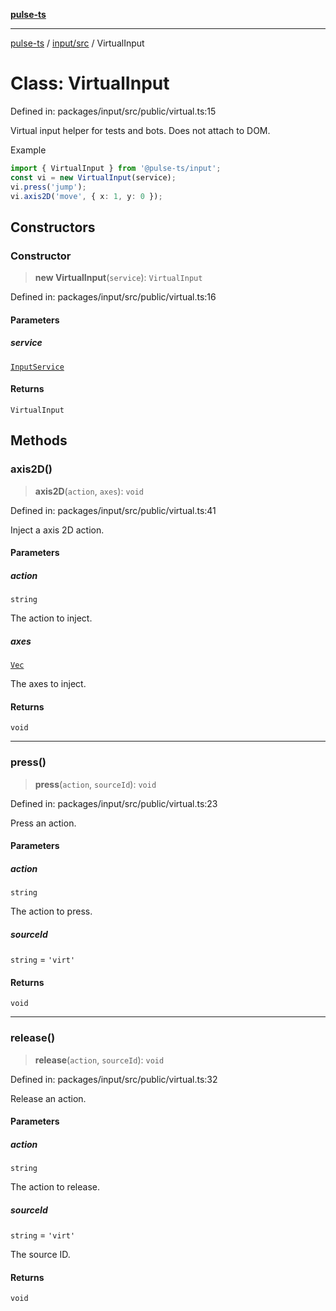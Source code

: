 [**pulse-ts**](../../../README.md)

***

[pulse-ts](../../../README.md) / [input/src](../README.md) / VirtualInput

# Class: VirtualInput

Defined in: packages/input/src/public/virtual.ts:15

Virtual input helper for tests and bots. Does not attach to DOM.

Example
```ts
import { VirtualInput } from '@pulse-ts/input';
const vi = new VirtualInput(service);
vi.press('jump');
vi.axis2D('move', { x: 1, y: 0 });
```

## Constructors

### Constructor

> **new VirtualInput**(`service`): `VirtualInput`

Defined in: packages/input/src/public/virtual.ts:16

#### Parameters

##### service

[`InputService`](InputService.md)

#### Returns

`VirtualInput`

## Methods

### axis2D()

> **axis2D**(`action`, `axes`): `void`

Defined in: packages/input/src/public/virtual.ts:41

Inject a axis 2D action.

#### Parameters

##### action

`string`

The action to inject.

##### axes

[`Vec`](../type-aliases/Vec.md)

The axes to inject.

#### Returns

`void`

***

### press()

> **press**(`action`, `sourceId`): `void`

Defined in: packages/input/src/public/virtual.ts:23

Press an action.

#### Parameters

##### action

`string`

The action to press.

##### sourceId

`string` = `'virt'`

#### Returns

`void`

***

### release()

> **release**(`action`, `sourceId`): `void`

Defined in: packages/input/src/public/virtual.ts:32

Release an action.

#### Parameters

##### action

`string`

The action to release.

##### sourceId

`string` = `'virt'`

The source ID.

#### Returns

`void`
